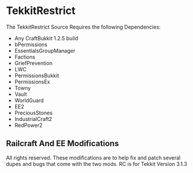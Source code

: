 TekkitRestrict
==============

The TekkitRestrict Source Requires the following Dependencies:
- Any CraftBukkit 1.2.5 build
- bPermissions
- EssentialsGroupManager
- Factions
- GriefPrevention
- LWC
- PermissionsBukkit
- PermissionsEx
- Towny
- Vault
- WorldGuard
- EE2
- PreciousStones
- IndustrialCraft2
- RedPower2


Railcraft And EE Modifications
--
All rights reserved.
These modifications are to help fix and patch several dupes and bugs that come with the two mods.
RC is for Tekkit Version 3.1.3
